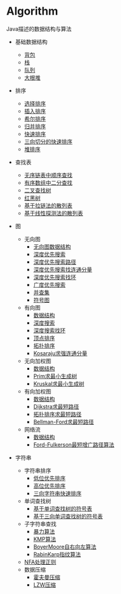# Algorithm
Java描述的数据结构与算法
- 基础数据结构
    - [背包](./abstract_data_structure/Bag.java)
    - [栈](./abstract_data_structure/Stack.java)
    - [队列](./abstract_data_structure/Queue.java)
    - [大根堆](./abstract_data_structure/MaxPQ.java)

- 排序
    - [选择排序](./sort/Selection.java)
    - [插入排序](./sort/Insertion.java)
    - [希尔排序](./sort/Shell.java)
    - [归并排序](./sort/Merge.java)
    - [快速排序](./sort/Quick.java)
    - [三向切分的快速排序](./sort/Quick3way.java)
    - [堆排序](./sort/Heap.java)
  
- 查找表
    - [无序链表中顺序查找](./abstract_data_structure/search/SequentialSearchST.java)
    - [有序数组中二分查找](./abstract_data_structure//searchBinarySearchST.java)
    - [二叉查找树](./abstract_data_structure//searchBST.java)
    - [红黑树](./abstract_data_structure/search//searchRedBlackBST.java)
    - [基于拉链法的散列表](./abstract_data_structure/search/SeparateChaningHashST.java)
    - [基于线性探测法的散列表](./abstract_data_structure/search/LinearProbingHashST.java)
- 图
    - 无向图
        - [无向图数据结构](./abstract_data_structure/graph/Graph.java)
        - [深度优先搜索](./abstract_data_structure/graph/DepthFirstSearch.java)
        - [深度优先搜索路径](./abstract_data_structure/graph/DepthFirstPaths.java)
        - [深度优先搜索找连通分量](./abstract_data_structure/graph/ConnectedCompnent.java)
        - [深度优先搜索找环](./abstract_data_structure/graph/DepthFirstCycle.java)
        - [广度优先搜索](./abstract_data_structure/graph/BreathFirstPaths.java)
        - [并查集](./abstract_data_structure/graph/UnionFind.java)
        - [符号图](./abstract_data_structure/graph/SymbolGraph.java)
    - 有向图
        - [数据结构](./abstract_data_structure/graph/Directed/Digraph.java)
        - [深度搜索](./abstract_data_structure/graph/Directed/DigraphDFS.java)
        - [深度搜索找环](./abstract_data_structure/graph/Directed/DigrapgCycle.java)
        - [顶点排序](./abstract_data_structure/graph/Directed/DepthFirstOrder.java)
        - [拓扑排序](./abstract_data_structure/graph/Directed/Topological.java)
        - [Kosaraju求强连通分量](./abstract_data_structure/graph/Directed/LosarajuSCC.java)
    - 无向加权图
        - [数据结构](./abstract_data_structure/graph/edge_weighted/EdgeWeightedGraph.java)
        - [Prim求最小生成树](./abstract_data_structure/graph/edge_weighted/PrimMST.java)
        - [Kruskal求最小生成树](./abstract_data_structure/graph/edge_weighted/KruskalMST.java)
    - 有向加权图 
        - [数据结构](./abstract_data_structure/graph/edge_weighted_directed/EdgeWeightedDigraph.java)
        - [Dijkstra求最短路径](./abstract_data_structure/graph/edge_weighted_directed/DijkstraSP.java)
        - [拓扑排序求最短路径](./abstract_data_structure/graph/edge_weighted_directed/AcyclicSP.java)
        - [Bellman-Ford求最短路径](./abstract_data_structure/graph/edge_weighted_directed/BellmanFordSP.java)
    - 网络流
        - [数据结构](./abstract_data_structure/network_flow/FlowNetwork.java)
        - [Ford-Fulkerson最短增广路径算法](./abstract_data_structure/network_flow/FlowNetwork.java)
        
      
-  字符串
    - 字符串排序
        - [低位优先排序](./abstract_data_structure/string/LSD.java)
        - [高位优先排序](./abstract_data_structure/string/MSD.java)
        - [三向字符串快速排序](./abstract_data_structure/string/Quick3string.java)
    - 单词查找树
        - [基于单词查找树的符号表](./abstract_data_structure/string/TrieST.java)
        - [基于三向单词查找树的符号表](./abstract_data_structure/string/TST.java)
    - 子字符串查找
        - [暴力算法](./abstract_data_structure/string/search_substring/Violence.java)     
        - [KMP算法](./abstract_data_structure/string/search_substring/KMP.java)     
        - [BoyerMoore自右向左算法](./abstract_data_structure/string/search_substring/BoyerMoore.java)     
        - [RabinKarp指纹算法](./abstract_data_structure/string/search_substring/RabinKarp.java)     
    - [NFA处理正则](./abstract_data_structure/string/regex/NFA.java)
    - 数据压缩
        - [霍夫曼压缩](./abstract_data_structure/string/data_compression/Huffman.java)
        - [LZW压缩](./abstract_data_structure/string/data_compression/LZW.java)
      
            
